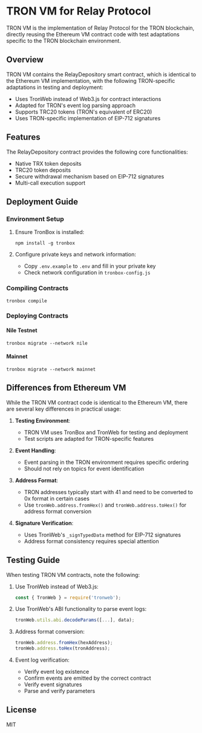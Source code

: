# TRON VM for Relay Protocol

TRON VM is the implementation of Relay Protocol for the TRON blockchain, directly reusing the Ethereum VM contract code with test adaptations specific to the TRON blockchain environment.

## Overview

TRON VM contains the RelayDepository smart contract, which is identical to the Ethereum VM implementation, with the following TRON-specific adaptations in testing and deployment:

- Uses TronWeb instead of Web3.js for contract interactions
- Adapted for TRON's event log parsing approach
- Supports TRC20 tokens (TRON's equivalent of ERC20)
- Uses TRON-specific implementation of EIP-712 signatures

## Features

The RelayDepository contract provides the following core functionalities:

- Native TRX token deposits
- TRC20 token deposits
- Secure withdrawal mechanism based on EIP-712 signatures
- Multi-call execution support

## Deployment Guide

### Environment Setup

1. Ensure TronBox is installed:
   ```shell
   npm install -g tronbox
   ```

2. Configure private keys and network information:
   - Copy `.env.example` to `.env` and fill in your private key
   - Check network configuration in `tronbox-config.js`

### Compiling Contracts

```shell
tronbox compile
```

### Deploying Contracts

#### Nile Testnet

```shell
tronbox migrate --network nile
```

#### Mainnet

```shell
tronbox migrate --network mainnet
```

## Differences from Ethereum VM

While the TRON VM contract code is identical to the Ethereum VM, there are several key differences in practical usage:

1. **Testing Environment**:
   - TRON VM uses TronBox and TronWeb for testing and deployment
   - Test scripts are adapted for TRON-specific features

2. **Event Handling**:
   - Event parsing in the TRON environment requires specific ordering
   - Should not rely on topics for event identification

3. **Address Format**:
   - TRON addresses typically start with 41 and need to be converted to 0x format in certain cases
   - Use `tronWeb.address.fromHex()` and `tronWeb.address.toHex()` for address format conversion

4. **Signature Verification**:
   - Uses TronWeb's `_signTypedData` method for EIP-712 signatures
   - Address format consistency requires special attention

## Testing Guide

When testing TRON VM contracts, note the following:

1. Use TronWeb instead of Web3.js:
   ```javascript
   const { TronWeb } = require('tronweb');
   ```

2. Use TronWeb's ABI functionality to parse event logs:
   ```javascript
   tronWeb.utils.abi.decodeParams([...], data);
   ```

3. Address format conversion:
   ```javascript
   tronWeb.address.fromHex(hexAddress);
   tronWeb.address.toHex(tronAddress);
   ```

4. Event log verification:
   - Verify event log existence
   - Confirm events are emitted by the correct contract
   - Verify event signatures
   - Parse and verify parameters

## License

MIT
